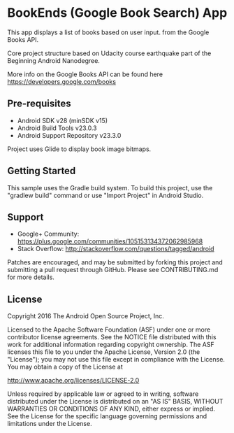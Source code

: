 BookEnds (Google Book Search) App
===================================

This app displays a list of books based on user input.
from the Google Books API.

Core project structure based on Udacity course earthquake part of the Beginning Android Nanodegree.

More info on the Google Books API can be found here
https://developers.google.com/books

Pre-requisites
--------------

- Android SDK v28 (minSDK v15)
- Android Build Tools v23.0.3
- Android Support Repository v23.3.0

Project uses Glide to display book image bitmaps.

Getting Started
---------------

This sample uses the Gradle build system. To build this project, use the
"gradlew build" command or use "Import Project" in Android Studio.

Support
-------

- Google+ Community: https://plus.google.com/communities/105153134372062985968
- Stack Overflow: http://stackoverflow.com/questions/tagged/android

Patches are encouraged, and may be submitted by forking this project and
submitting a pull request through GitHub. Please see CONTRIBUTING.md for more details.

License
-------

Copyright 2016 The Android Open Source Project, Inc.

Licensed to the Apache Software Foundation (ASF) under one or more contributor
license agreements.  See the NOTICE file distributed with this work for
additional information regarding copyright ownership.  The ASF licenses this
file to you under the Apache License, Version 2.0 (the "License"); you may not
use this file except in compliance with the License.  You may obtain a copy of
the License at

http://www.apache.org/licenses/LICENSE-2.0

Unless required by applicable law or agreed to in writing, software
distributed under the License is distributed on an "AS IS" BASIS, WITHOUT
WARRANTIES OR CONDITIONS OF ANY KIND, either express or implied.  See the
License for the specific language governing permissions and limitations under
the License.
